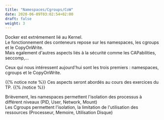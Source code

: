 ```yaml
---
title: "Namespaces/Cgroups/CoW"
date: 2020-06-09T03:02:54+02:00
draft: false
weight: 3
---
```


Docker est extrémement lié au Kernel.  
Le fonctionnement des conteneurs repose sur les namespaces, les cgroups et le CopyOnWrite.  
Mais egalement d'autres aspects liés à la sécurité comme les CAPabilities, seccomp,...  

Ceux qui nous intéressent aujourd'hui sont les trois premiers : namespaces, cgroups et le CopyOnWrite.

{{% notice note %}}
Ces aspects seront abordés au cours des exercices du TP.
{{% /notice %}}

Brièvement, les namespaces permettent l'isolation des processus à différent niveaux (PID, User, Network, Mount)  
Les Cgroups permettent l'isolation, la limitation de l'utilisation des ressources (Processeur, Memoire, Utilisation Disque)
